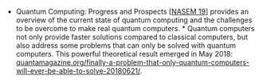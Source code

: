 *  Quantum Computing: Progress and Prospects [[NASEM 19](ref01.xhtml#ref_188)] provides an overview of the current state of quantum computing and the challenges to be overcome to make real quantum computers. *  Quantum computers not only provide faster solutions compared to classical computers, but also address some problems that can only be solved with quantum computers. This powerful theoretical result emerged in May 2018: [quantamagazine.org/finally-a-problem-that-only-quantum-computers-will-ever-be-able-to-solve-20180621/](http://quantamagazine.org/finally-a-problem-that-only-quantum-computers-will-ever-be-able-to-solve-20180621/).